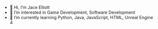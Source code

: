 - 👋 Hi, I’m Jace Elliott
- 👀 I’m interested in Game Development, Software Development
- 🌱 I’m currently learning Python, Java, JavaScript, HTML, Unreal Engine 4

